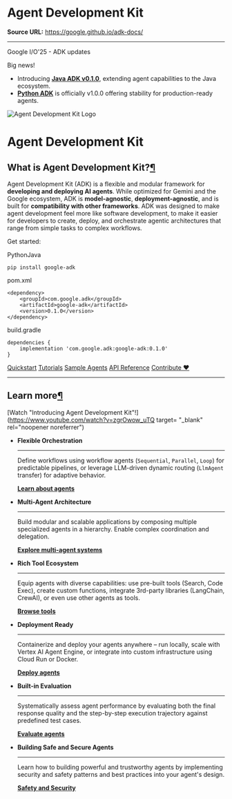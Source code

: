# Agent Development Kit

**Source URL:** https://google.github.io/adk-docs/

---

Google I/O'25 - ADK updates

Big news!

* Introducing **[Java ADK v0.1.0](https://github.com/google/adk-java/)**, extending agent capabilities to the Java ecosystem.
* **[Python ADK](https://github.com/google/adk-python/)** is officially v1.0.0 offering stability for production-ready agents.

![Agent Development Kit Logo](assets/agent-development-kit.png)

# Agent Development Kit

## What is Agent Development Kit?[¶](#what-is-agent-development-kit "Permanent link")

Agent Development Kit (ADK) is a flexible and modular framework for **developing
and deploying AI agents**. While optimized for Gemini and the Google ecosystem,
ADK is **model-agnostic**, **deployment-agnostic**, and is built for
**compatibility with other frameworks**. ADK was designed to make agent
development feel more like software development, to make it easier for
developers to create, deploy, and orchestrate agentic architectures that range
from simple tasks to complex workflows.

Get started:

PythonJava

`pip install google-adk`

pom.xml

```
<dependency>
    <groupId>com.google.adk</groupId>
    <artifactId>google-adk</artifactId>
    <version>0.1.0</version>
</dependency>

```

build.gradle

```
dependencies {
    implementation 'com.google.adk:google-adk:0.1.0'
}

```

[Quickstart](get-started/quickstart/)
[Tutorials](tutorials/)
[Sample Agents](http://github.com/google/adk-samples)
[API Reference](api-reference/)
[Contribute ❤️](contributing-guide/)

---

## Learn more[¶](#learn-more "Permanent link")

[Watch "Introducing Agent Development Kit"!](https://www.youtube.com/watch?v=zgrOwow_uTQ target= "_blank\" rel=\"noopener noreferrer")

* **Flexible Orchestration**

  ---

  Define workflows using workflow agents (`Sequential`, `Parallel`, `Loop`)
  for predictable pipelines, or leverage LLM-driven dynamic routing
  (`LlmAgent` transfer) for adaptive behavior.

  [**Learn about agents**](agents/)
* **Multi-Agent Architecture**

  ---

  Build modular and scalable applications by composing multiple specialized
  agents in a hierarchy. Enable complex coordination and delegation.

  [**Explore multi-agent systems**](agents/multi-agents/)
* **Rich Tool Ecosystem**

  ---

  Equip agents with diverse capabilities: use pre-built tools (Search, Code
  Exec), create custom functions, integrate 3rd-party libraries (LangChain,
  CrewAI), or even use other agents as tools.

  [**Browse tools**](tools/)
* **Deployment Ready**

  ---

  Containerize and deploy your agents anywhere – run locally, scale with
  Vertex AI Agent Engine, or integrate into custom infrastructure using Cloud
  Run or Docker.

  [**Deploy agents**](deploy/)
* **Built-in Evaluation**

  ---

  Systematically assess agent performance by evaluating both the final
  response quality and the step-by-step execution trajectory against
  predefined test cases.

  [**Evaluate agents**](evaluate/)
* **Building Safe and Secure Agents**

  ---

  Learn how to building powerful and trustworthy agents by implementing
  security and safety patterns and best practices into your agent's design.

  [**Safety and Security**](safety/)